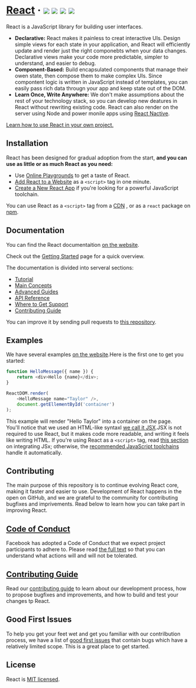 # [React](https://reactjs.org/)&nbsp;· ![](https://camo.githubusercontent.com/890acbdcb87868b382af9a4b1fac507b9659d9bf/68747470733a2f2f696d672e736869656c64732e696f2f62616467652f6c6963656e73652d4d49542d626c75652e737667)  ![](https://camo.githubusercontent.com/ecb8a503e646dc22ccb59b73ba287c5229580f49/68747470733a2f2f696d672e736869656c64732e696f2f6e706d2f762f72656163742e7376673f7374796c653d666c6174)  ![](https://camo.githubusercontent.com/bfd84ed5d0e5c8d97aea6d7a83aed84ba1a0b191/68747470733a2f2f636972636c6563692e636f6d2f67682f66616365626f6f6b2f72656163742e7376673f7374796c653d736869656c6426636972636c652d746f6b656e3d3a636972636c652d746f6b656e)  ![](https://camo.githubusercontent.com/d4e0f63e9613ee474a7dfdc23c240b9795712c96/68747470733a2f2f696d672e736869656c64732e696f2f62616467652f5052732d77656c636f6d652d627269676874677265656e2e737667)
React is a JavaScript library for building user interfaces.  
* **Declarative:** React makes it painless to creat interactive UIs. Design simple views for each state in your application, and React will efficiently update and render just the right componebts when your data changes. Declarative views make your code more predictable, simpler to understand, and easier to debug.
* **Component-Based:** Build encapsulated components that manage their owen state, then compose them to make complex UIs. Since compontent logic is written in JavaScript instead of templates, you can easily pass rich data througn your app and keep state out of the DOM.  
* **Learn Once, Write Anywhere:** We don't make assumptions about the rest of your technology stack, so you can develop new deatures in React without rewriting existing code. React can also render on the server using Node and power monile apps using [React Nactive](https://reactnative.dev/).    

[Learn how to use React in your own project.](https://reactjs.org/docs/getting-started.html)  
## Installation
React has been designed for gradual adoption from the start, **and you can use as little or as much React as you need:**  
* Use [Online Playgrounds](https://reactjs.org/docs/getting-started.html#online-playgrounds) to get a taste of React.
* [Add React to a Website](https://reactjs.org/docs/add-react-to-a-website.html) as a `<script>` tag in one minute.
* [Create a New React App](https://reactjs.org/docs/create-a-new-react-app.html) if you're looking for a powerful JavaScript toolchain.  

You can use React as a `<script>` tag from a [CDN](https://reactjs.org/docs/cdn-links.html)
, or as a `react` package on [npm](https://www.npmjs.com/package/react).
## Documentation  
You can find the React documentaition [on the website](https://reactjs.org/docs).  

Check out the [Getting Started](https://reactjs.org/docs/getting-started.html) page for a quick overview.  

The documentation is divided into serveral sections:  
* [Tutorial](https://reactjs.org/tutorial/tutorial.html)
* [Main Concepts](https://reactjs.org/docs/hello-world.html)
* [Advanced Guides](https://reactjs.org/docs/jsx-in-depth.html)
* [API Reference](https://reactjs.org/docs/react-api.html)
* [Where to Get Support](https://reactjs.org/community/support.html)
* [Contributing Guide](https://reactjs.org/docs/how-to-contribute.html)  

You can improve it by sending pull requests to [this repository](https://github.com/reactjs/reactjs.org).  
## Examples   
We have several examples [on the website](https://reactjs.org/).Here is the first one to get you started:  
```js
function HelloMessage({ name }) {
    return <div>Hello {name}</div>;
}

ReactDOM.render(
    <HelloMessage name="Taylor" />,
    document.getEllementById('container')
);
```
This example will render "Hello Taylor" into a container on the page.  
You'll notice that we used an HTML-like syntaxl [we call it JSX](https://reactjs.org/docs/introducing-jsx.html).JSX is not required to use React, but it makes code more readable, and writing it feels like writing HTML. If you're using React as a `<script>` tag, read [this section](https://reactjs.org/docs/add-react-to-a-website.html#optional-try-react-with-jsx) on integrating JSx; otherwise, the [recommended JavaScript toolchains](https://reactjs.org/docs/create-a-new-react-app.html) handle it automatically.  
## Contributing 
The main purpose of this repository is to continue evolving React core, making it faster and easier to use. Development of React happens in the open on GitHub, and we are grateful to the community for contributing bugfixes and imprivements. Read below to learn how you can take part in improving React.  
## [Code of Conduct](https://code.fb.com/codeofconduct)  
Facebook has adopted a Code of Conduct that we expect project participants to adhere to. Please read [the full text](https://code.fb.com/codeofconduct) so that you can understand what actions will and will not be tolerated.  
## [Contributing Guide](https://reactjs.org/contributing/how-to-contribute.html)  
Read our [contributing guide](https://reactjs.org/contributing/how-to-contribute.html) to learn about our development process, how to propose bugfixes and improvements, and how to build and test your changes tp React.  
## Good First lssues  
To help you get your feet wet and get you familiar with our contrilbution process, we have a list of [good first issues](https://github.com/facebook/react/labels/good%20first%20issue) that contain bugs which have a relatively limited scope. This is a great place to get started.
## License  
React is [MIT licensed](https://github.com/facebook/react/blob/master/LICENSE).